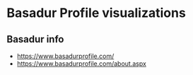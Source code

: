 # Basadur Profile visualizations

## Basadur info

- https://www.basadurprofile.com/
- https://www.basadurprofile.com/about.aspx
